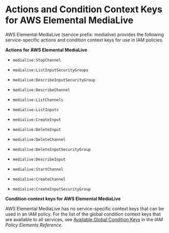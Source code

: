 # Actions and Condition Context Keys for AWS Elemental MediaLive<a name="list_medialive"></a>

AWS Elemental MediaLive \(service prefix: medialive\) provides the following service\-specific actions and condition context keys for use in IAM policies\.

**Actions for AWS Elemental MediaLive**

+ `medialive:StopChannel`

+ `medialive:ListInputSecurityGroups`

+ `medialive:DescribeInputSecurityGroup`

+ `medialive:DescribeChannel`

+ `medialive:ListChannels`

+ `medialive:ListInputs`

+ `medialive:CreateInput`

+ `medialive:DeleteInput`

+ `medialive:DeleteChannel`

+ `medialive:DeleteInputSecurityGroup`

+ `medialive:DescribeInput`

+ `medialive:StartChannel`

+ `medialive:CreateChannel`

+ `medialive:CreateInputSecurityGroup`

**Condition context keys for AWS Elemental MediaLive**

AWS Elemental MediaLive has no service\-specific context keys that can be used in an IAM policy\. For the list of the global condition context keys that are available to all services, see [Available Global Condition Keys](reference_policies_condition-keys.md#AvailableKeys) in the *IAM Policy Elements Reference*\.